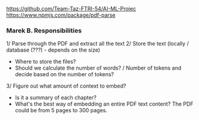 https://github.com/Team-Taz-FTRI-54/AI-ML-Projec
https://www.npmjs.com/package/pdf-parse

### Marek B. Responsibilities

1/ Parse through the PDF and extract all the text
2/ Store the text (locally / database (???) - depends on the size)

- Where to store the files?
- Should we calculate the number of words? / Number of tokens and decide based on the number of tokens?

3/ Figure out what amount of context to embed?

- Is it a summary of each chapter?
- What's the best way of embedding an entire PDF text content? The PDF could be from 5 pages to 300 pages.
